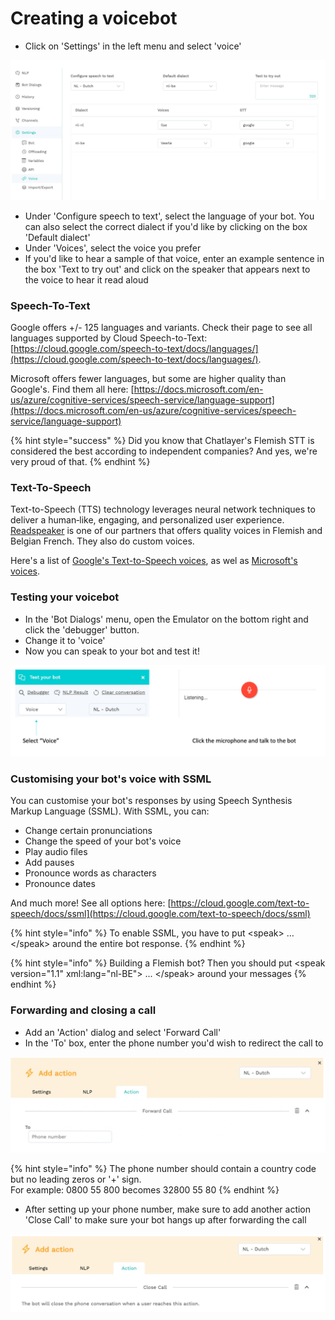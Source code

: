 # Creating a voicebot

* Click on 'Settings' in the left menu and select 'voice'

![](../../.gitbook/assets/image%20%28379%29.png)

* Under 'Configure speech to text', select the language of your bot. You can also select the correct dialect if you'd like by clicking on the box 'Default dialect'
* Under 'Voices', select the voice you prefer 
* If you'd like to hear a sample of that voice, enter an example sentence in the box 'Text to try out' and click on the speaker that appears next to the voice to hear it read aloud

### Speech-To-Text

Google offers +/- 125 languages and variants. Check their page to see all languages supported by Cloud Speech-to-Text: [https://cloud.google.com/speech-to-text/docs/languages/](https://cloud.google.com/speech-to-text/docs/languages/).

Microsoft offers fewer languages, but some are higher quality than Google's. Find them all here: [https://docs.microsoft.com/en-us/azure/cognitive-services/speech-service/language-support](https://docs.microsoft.com/en-us/azure/cognitive-services/speech-service/language-support)

{% hint style="success" %}
Did you know that Chatlayer's Flemish STT is considered the best according to independent companies? And yes, we're very proud of that.
{% endhint %}

### Text-To-Speech

Text-to-Speech \(TTS\) technology leverages neural network techniques to deliver a human‑like, engaging, and personalized user experience. [Readspeaker](https://www.readspeaker.com/languages-voices/​)​ is one of our partners that offers quality voices in Flemish and Belgian French​. They also do custom voices. 

Here's a list of [Google's Text-to-Speech voices](https://cloud.google.com/text-to-speech/docs/voices), as wel as [Microsoft's voices](https://docs.microsoft.com/en-us/azure/cognitive-services/speech-service/language-support#text-to-speech).

### Testing your voicebot

* In the 'Bot Dialogs' menu, open the Emulator on the bottom right and click the 'debugger' button. 
* Change it to 'voice'
* Now you can speak to your bot and test it!

![](../../.gitbook/assets/image%20%28382%29.png)

### Customising your bot's voice with SSML

You can customise your bot's responses by using Speech Synthesis Markup Language \(SSML\). With SSML, you can:

* Change certain pronunciation​s
* Change the speed​ of your bot's voice
* Play audio file​s
* Add pauses
* Pronounce words as characters
* Pronounce dates

And much more! See all options here: [https://cloud.google.com/text-to-speech/docs/ssml](https://cloud.google.com/text-to-speech/docs/ssml)

{% hint style="info" %}
To enable SSML, you have to put &lt;speak&gt; …  &lt;/speak&gt; around the entire bot response. 
{% endhint %}

{% hint style="info" %}
Building a Flemish bot? Then you should put &lt;speak version="1.1" xml:lang="nl-BE"&gt; ... &lt;/speak&gt; around your messages
{% endhint %}

### Forwarding and closing a call​

* Add an 'Action' dialog and select 'Forward Call'
* In the 'To' box, enter the phone number you'd wish to redirect the call to

![](../../.gitbook/assets/image%20%28383%29.png)

{% hint style="info" %}
The phone number should contain a country code but no leading zeros or '+' sign.  
For example: 0800 55 800 becomes 32800 55 80
{% endhint %}

* After setting up your phone number, make sure to add another action 'Close Call' to make sure your bot hangs up after forwarding the call

![](../../.gitbook/assets/image%20%28377%29.png)

